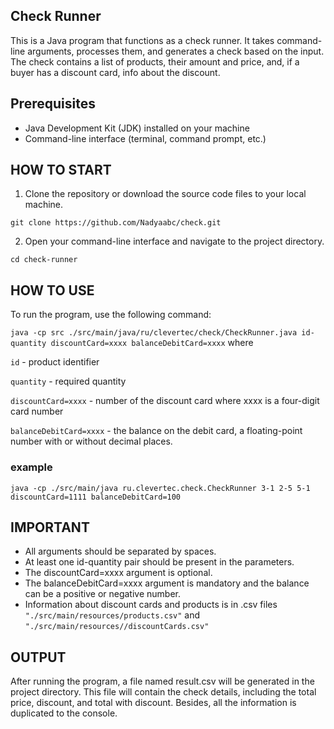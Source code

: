 ## Check Runner
This is a Java program that functions as a check runner. It takes command-line arguments, processes them, and generates a check based on the input.
The check contains a list of products, their amount and price, and, if a buyer has a discount card, info about the discount.

## Prerequisites
* Java Development Kit (JDK) installed on your machine
* Command-line interface (terminal, command prompt, etc.)

## HOW TO START
1. Clone the repository or download the source code files to your local machine.

`git clone https://github.com/Nadyaabc/check.git`

2. Open your command-line interface and navigate to the project directory.

`cd check-runner`

## HOW TO USE
To run the program, use the following command:

`java -cp src ./src/main/java/ru/clevertec/check/CheckRunner.java id-quantity discountCard=xxxx balanceDebitCard=xxxx`
where

`id` - product identifier

`quantity` - required quantity

`discountCard=xxxx` -  number of the discount card where xxxx is a four-digit card number

`balanceDebitCard=xxxx` - the balance on the debit card, a floating-point number with or without decimal places.
### example
`java -cp ./src/main/java ru.clevertec.check.CheckRunner 3-1 2-5 5-1 discountCard=1111 balanceDebitCard=100`

## IMPORTANT 
* All arguments should be separated by spaces.
* At least one id-quantity pair should be present in the parameters.
* The discountCard=xxxx argument is optional.
* The balanceDebitCard=xxxx argument is mandatory and the balance can be a positive or negative number.
* Information about discount cards and products is in .csv files `"./src/main/resources/products.csv"` and `"./src/main/resources//discountCards.csv" `
## OUTPUT
After running the program, a file named result.csv will be generated in the project directory. This file will contain the check details, including the total price, discount, and total with discount. Besides, all the information is duplicated to the console.